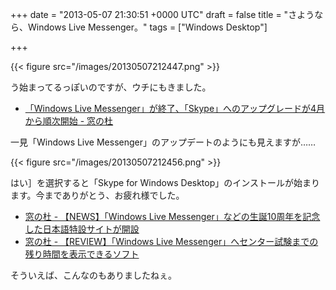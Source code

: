 
+++
date = "2013-05-07 21:30:51 +0000 UTC"
draft = false
title = "さようなら、Windows Live Messenger。"
tags = ["Windows Desktop"]

+++


{{< figure src="/images/20130507212447.png"  >}}

う始まってるっぽいのですが、ウチにもきました。

<ul>
<li><a href="http://www.forest.impress.co.jp/docs/news/20130218_588224.html">「Windows Live Messenger」が終了、「Skype」へのアップグレードが4月から順次開始 - 窓の杜</a></li>
</ul>一見「Windows Live Messenger」のアップデートのようにも見えますが……

{{< figure src="/images/20130507212456.png"  >}}

はい］を選択すると「Skype for Windows Desktop」のインストールが始まります。今までありがとう、お疲れ様でした。

<ul>
<li><a href="http://www.forest.impress.co.jp/docs/news/20090907_313537.html">窓の杜 - 【NEWS】「Windows Live Messenger」などの生誕10周年を記念した日本語特設サイトが開設</a></li>
<li><a href="http://www.forest.impress.co.jp/docs/review/20091217_336477.html">窓の杜 - 【REVIEW】「Windows Live Messenger」へセンター試験までの残り時間を表示できるソフト</a></li>
</ul>そういえば、こんなのもありましたねぇ。


